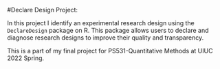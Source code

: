 #Declare Design Project: 

In this project I identify an experimental research design using the `DeclareDesign` package on R. This package allows users to declare and diagnose research designs to improve their quality and transparency.

This is a part of my final project for PS531-Quantitative Methods at UIUC 2022 Spring. 
